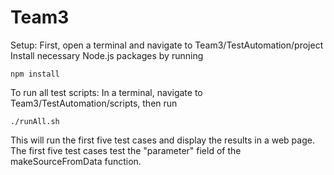 # Team3
Setup: First, open a terminal and navigate to Team3/TestAutomation/project
Install necessary Node.js packages by running

`npm install`

To run all test scripts:
In a terminal, navigate to Team3/TestAutomation/scripts, then run

`./runAll.sh`

This will run the first five test cases and display the results in a web page.
The first five test cases test the "parameter" field of the makeSourceFromData function.



